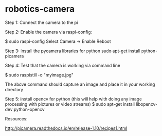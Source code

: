 # robotics-camera

Step 1: Connect the camera to the pi

Step 2: Enable the camera via raspi-config:

$ sudo raspi-config 
Select Camera -> Enable 
Reboot

Step 3: Install the pycamera libraries for python
sudo apt-get install python-picamera

Step 4: Test that the camera is working via command line

$ sudo raspistill -o "myimage.jpg"

The above command should capture an image and place it in your working directory

Step 5: install opencv for python (this will help with doing any image processing with pictures or video streams)
$ sudo apt-get install libopencv-dev python-opencv


Resources:

http://picamera.readthedocs.io/en/release-1.10/recipes1.html
